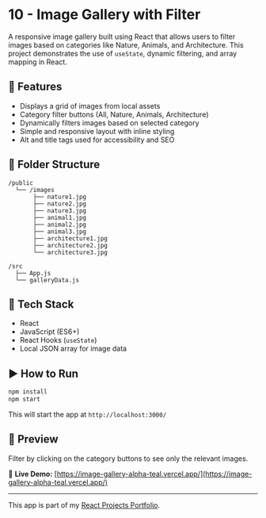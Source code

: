 # 10 - Image Gallery with Filter

A responsive image gallery built using React that allows users to filter images based on categories like Nature, Animals, and Architecture. This project demonstrates the use of `useState`, dynamic filtering, and array mapping in React.

## 🚀 Features

- Displays a grid of images from local assets
- Category filter buttons (All, Nature, Animals, Architecture)
- Dynamically filters images based on selected category
- Simple and responsive layout with inline styling
- Alt and title tags used for accessibility and SEO

## 📂 Folder Structure

```
/public
  └── /images
       ├── nature1.jpg
       ├── nature2.jpg
       ├── nature3.jpg
       ├── animal1.jpg
       ├── animal2.jpg
       ├── animal3.jpg
       ├── architecture1.jpg
       ├── architecture2.jpg
       └── architecture3.jpg

/src
  ├── App.js
  └── galleryData.js
```

## 🧠 Tech Stack

- React
- JavaScript (ES6+)
- React Hooks (`useState`)
- Local JSON array for image data

## ▶️ How to Run

```bash
npm install
npm start
```

This will start the app at `http://localhost:3000/`

## 🌟 Preview

Filter by clicking on the category buttons to see only the relevant images.



🔗 **Live Demo:** [https://image-gallery-alpha-teal.vercel.app/](https://image-gallery-alpha-teal.vercel.app/)

---

This app is part of my [React Projects Portfolio](https://github.com/abhishekdevelops/react-projects-portfolio).  
